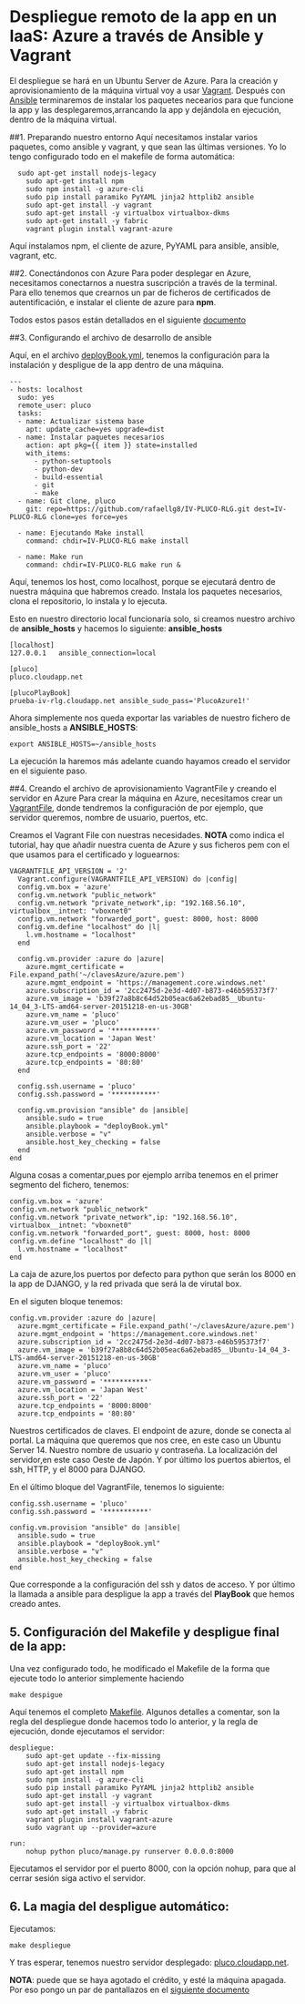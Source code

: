 # Despliegue remoto de la app en un IaaS: Azure a través de Ansible y Vagrant

El despliegue se hará en un Ubuntu Server de Azure.
Para la creación y aprovisionamiento de la máquina virtual voy a usar [Vagrant](https://www.vagrantup.com/).
Después con [Ansible](http://www.ansible.com/) terminaremos de instalar los paquetes necearios para que funcione la app y las desplegaremos,arrancando la app y dejándola en ejecución, dentro de la máquina virtual.


##1. Preparando nuestro entorno
Aquí necesitamos instalar varios paquetes, como ansible y vagrant, y que sean las últimas versiones.
Yo lo tengo configurado todo en el makefile de forma automática:
```
  sudo apt-get install nodejs-legacy
	sudo apt-get install npm
	sudo npm install -g azure-cli
	sudo pip install paramiko PyYAML jinja2 httplib2 ansible
	sudo apt-get install -y vagrant
	sudo apt-get install -y virtualbox virtualbox-dkms
	sudo apt-get install -y fabric
	vagrant plugin install vagrant-azure

```
Aquí instalamos npm, el cliente de azure, PyYAML para ansible, ansible, vagrant, etc.


##2. Conectándonos con Azure
Para poder desplegar en Azure, necesitamos conectarnos a nuestra suscripción a través de la terminal. Para ello tenemos que crearnos un par de ficheros de certificados de autentificación, e instalar el cliente de azure para **npm**.

Todos estos pasos están detallados en el siguiente [documento](https://github.com/rafaellg8/IV-PLUCO-RLG/blob/master/documentacion/azureBasico1.md)

##3. Configurando el archivo de desarrollo de ansible

Aquí, en el archivo [deployBook.yml](https://github.com/rafaellg8/IV-PLUCO-RLG/blob/master/VagrantAzure/deployBook.yml), tenemos la configuración para la instalación y despligue de la app dentro de una máquina.
```
---
- hosts: localhost
  sudo: yes
  remote_user: pluco
  tasks:
  - name: Actualizar sistema base
    apt: update_cache=yes upgrade=dist
  - name: Instalar paquetes necesarios
    action: apt pkg={{ item }} state=installed
    with_items:
      - python-setuptools
      - python-dev
      - build-essential
      - git
      - make
  - name: Git clone, pluco
    git: repo=https://github.com/rafaellg8/IV-PLUCO-RLG.git dest=IV-PLUCO-RLG clone=yes force=yes

  - name: Ejecutando Make install
    command: chdir=IV-PLUCO-RLG make install

  - name: Make run
    command: chdir=IV-PLUCO-RLG make run &
```
Aquí, tenemos los host, como localhost, porque se ejecutará dentro de nuestra máquina que habremos creado.
Instala los paquetes necesarios, clona el repositorio, lo instala y lo ejecuta.

 Esto en nuestro directorio local funcionaría solo, si creamos nuestro archivo de **ansible_hosts** y hacemos lo siguiente:
**ansible_hosts**
 ```
[localhost]
127.0.0.1	ansible_connection=local

[pluco]
pluco.cloudapp.net

[plucoPlayBook]
prueba-iv-rlg.cloudapp.net ansible_sudo_pass='PlucoAzure1!'
```
Ahora simplemente nos queda exportar las variables de nuestro fichero de ansible_hosts a  **ANSIBLE_HOSTS**:
```
export ANSIBLE_HOSTS=~/ansible_hosts
```
La ejecución la haremos más adelante cuando hayamos creado el servidor en el siguiente paso.


##4. Creando el archivo de aprovisionamiento VagrantFile y creando el servidor en Azure
Para crear la máquina en Azure, necesitamos crear un [VagrantFile](https://github.com/rafaellg8/IV-PLUCO-RLG/blob/master/VagrantAzure/Vagrantfile), donde tendremos la configuración de por ejemplo, que servidor queremos, nombre de usuario, puertos, etc.

Creamos el Vagrant File con nuestras necesidades.
 **NOTA** como indica el tutorial, hay que añadir nuestra cuenta de Azure y sus ficheros pem con el que usamos para el certificado y loguearnos:
```
VAGRANTFILE_API_VERSION = '2'
  Vagrant.configure(VAGRANTFILE_API_VERSION) do |config|
  config.vm.box = 'azure'
  config.vm.network "public_network"
  config.vm.network "private_network",ip: "192.168.56.10", virtualbox__intnet: "vboxnet0"
  config.vm.network "forwarded_port", guest: 8000, host: 8000
  config.vm.define "localhost" do |l|
    l.vm.hostname = "localhost"
  end

  config.vm.provider :azure do |azure|
    azure.mgmt_certificate = File.expand_path('~/clavesAzure/azure.pem')
    azure.mgmt_endpoint = 'https://management.core.windows.net'
    azure.subscription_id = '2cc2475d-2e3d-4d07-b873-e46b595373f7'
    azure.vm_image = 'b39f27a8b8c64d52b05eac6a62ebad85__Ubuntu-14_04_3-LTS-amd64-server-20151218-en-us-30GB'
    azure.vm_name = 'pluco'
    azure.vm_user = 'pluco'
    azure.vm_password = '***********'
    azure.vm_location = 'Japan West'
    azure.ssh_port = '22'
    azure.tcp_endpoints = '8000:8000'
    azure.tcp_endpoints = '80:80'
  end

  config.ssh.username = 'pluco'
  config.ssh.password = '***********'

  config.vm.provision "ansible" do |ansible|
    ansible.sudo = true
    ansible.playbook = "deployBook.yml"
    ansible.verbose = "v"
    ansible.host_key_checking = false
  end
end
```
Alguna cosas a comentar,pues por ejemplo arriba tenemos en el primer segmento del fichero, tenemos:
```
config.vm.box = 'azure'
config.vm.network "public_network"
config.vm.network "private_network",ip: "192.168.56.10", virtualbox__intnet: "vboxnet0"
config.vm.network "forwarded_port", guest: 8000, host: 8000
config.vm.define "localhost" do |l|
  l.vm.hostname = "localhost"
end
```
La caja de azure,los puertos por defecto para python que serán los 8000 en la app de DJANGO, y la red privada que será la de virutal box.

En el siguten bloque tenemos:
```
config.vm.provider :azure do |azure|
  azure.mgmt_certificate = File.expand_path('~/clavesAzure/azure.pem')
  azure.mgmt_endpoint = 'https://management.core.windows.net'
  azure.subscription_id = '2cc2475d-2e3d-4d07-b873-e46b595373f7'
  azure.vm_image = 'b39f27a8b8c64d52b05eac6a62ebad85__Ubuntu-14_04_3-LTS-amd64-server-20151218-en-us-30GB'
  azure.vm_name = 'pluco'
  azure.vm_user = 'pluco'
  azure.vm_password = '***********'
  azure.vm_location = 'Japan West'
  azure.ssh_port = '22'
  azure.tcp_endpoints = '8000:8000'
  azure.tcp_endpoints = '80:80'
```
Nuestros certificados de claves.
El endpoint de azure, donde se conecta al portal.
La máquina que queremos que nos cree, en este caso un Ubuntu Server 14.
Nuestro nombre de usuario y contraseña.
La localización del servidor,en este caso Oeste de Japón.
Y por último los puertos abiertos, el ssh, HTTP, y el 8000 para DJANGO.

En el último bloque del VagrantFile, tenemos lo siguiente:
```
config.ssh.username = 'pluco'
config.ssh.password = '***********'

config.vm.provision "ansible" do |ansible|
  ansible.sudo = true
  ansible.playbook = "deployBook.yml"
  ansible.verbose = "v"
  ansible.host_key_checking = false
end
```
Que corresponde a la configuración del ssh y datos de acceso. Y por último la llamada a ansible para despligue la app a través del **PlayBook** que hemos creado antes.


## 5. Configuración del Makefile y despligue final de la app:
Una vez configurado todo, he modificado el Makefile de la forma que ejecute todo lo anterior simplemente haciendo
```
make despigue
```

Aquí tenemos el completo [Makefile](https://github.com/rafaellg8/IV-PLUCO-RLG/blob/master/Makefile).
Algunos detalles a comentar, son la regla del despliegue donde hacemos todo lo anterior, y la regla de ejecución, donde ejecutamos el servidor:
```
despliegue:
	sudo apt-get update --fix-missing
	sudo apt-get install nodejs-legacy
	sudo apt-get install npm
	sudo npm install -g azure-cli
	sudo pip install paramiko PyYAML jinja2 httplib2 ansible
	sudo apt-get install -y vagrant
	sudo apt-get install -y virtualbox virtualbox-dkms
	sudo apt-get install -y fabric
	vagrant plugin install vagrant-azure
	sudo vagrant up --provider=azure
```

```
run:
	nohup python pluco/manage.py runserver 0.0.0.0:8000
```
Ejecutamos el servidor por el puerto 8000, con la opción nohup, para que al cerrar sesión siga activo el servidor.

## 6. La magia del despligue automático:
Ejecutamos:
```
make despliegue
```

Y tras esperar, tenemos nuestro servidor desplegado: [pluco.cloudapp.net](pluco.cloudapp.net).

**NOTA**: puede que se haya agotado el crédito, y esté la máquina apagada. Por eso pongo un par de pantallazos en el [siguiente documento](https://github.com/rafaellg8/IV-PLUCO-RLG/blob/master/documentacion/servidordesplegado.md)
